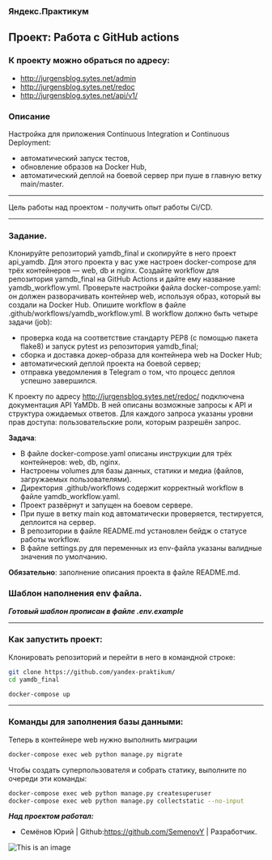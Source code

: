 ### Яндекс.Практикум 
## Проект: Работа с GitHub actions
### К проекту можно обраться по адресу:
- http://jurgensblog.sytes.net/admin
- http://jurgensblog.sytes.net/redoc
- http://jurgensblog.sytes.net/api/v1/
### Описание
Настройка для приложения Continuous Integration и Continuous Deployment: 
- автоматический запуск тестов,
- обновление образов на Docker Hub,
- автоматический деплой на боевой сервер при пуше в главную ветку main/master.
***
Цель работы над проектом - получить опыт работы Ci/CD.

***

### Задание. ###

Клонируйте репозиторий yamdb_final и скопируйте в него проект api_yamdb. 
Для этого проекта у вас уже настроен docker-compose для трёх контейнеров — web, db и nginx.
Создайте workflow для репозитория yamdb_final на GitHub Actions и дайте ему название yamdb_workflow.yml.
Проверьте настройки файла docker-compose.yaml: он должен разворачивать контейнер web, используя образ, который вы создали на Docker Hub.
Опишите workflow в файле .github/workflows/yamdb_workflow.yml.
В workflow должно быть четыре задачи (job):

- проверка кода на соответствие стандарту PEP8 (с помощью пакета flake8) и запуск pytest из репозитория yamdb_final;
- сборка и доставка докер-образа для контейнера web на Docker Hub;
- автоматический деплой проекта на боевой сервер;
- отправка уведомления в Telegram о том, что процесс деплоя успешно завершился.

К проекту по адресу http://jurgensblog.sytes.net/redoc/ подключена документация API YaMDb. В ней описаны возможные запросы к API и структура ожидаемых ответов. Для каждого запроса указаны уровни прав доступа: пользовательские роли, которым разрешён запрос.

**Задача**:
- В файле docker-compose.yaml описаны инструкции для трёх контейнеров: web, db, nginx.
- Настроены volumes для базы данных, статики и медиа (файлов, загружаемых пользователями).
- Директория .github/workflows содержит корректный workflow в файле yamdb_workflow.yaml.
- Проект развёрнут и запущен на боевом сервере.
- При пуше в ветку main код автоматически проверяется, тестируется, деплоится на сервер.
- В репозитории в файле README.md установлен бейдж о статусе работы workflow.
- В файле settings.py для переменных из env-файла указаны валидные значения по умолчанию.

**Обязательно**: заполнение описания проекта в файле README.md.

### Шаблон наполнения env файла. ###
***Готовый шаблон прописан в файле .env.example***

***


### Как запустить проект:

Клонировать репозиторий и перейти в него в командной строке:

```bash
git clone https://github.com/yandex-praktikum/
cd yamdb_final
```
```bash:
docker-compose up
```
***

### Команды для заполнения базы данными:

Теперь в контейнере web нужно выполнить миграции
```bash
docker-compose exec web python manage.py migrate
```
Чтобы создать суперпользователя и собрать статику, 
выполните по очереди эти команды:
```bash
docker-compose exec web python manage.py createsuperuser
docker-compose exec web python manage.py collectstatic --no-input
```

***Над проектом работал:***
* Семёнов Юрий  | Github:https://github.com/SemenovY | Разработчик.

![This is an image](https://github.com/SemenovY/yamdb_final/actions/workflows/yamdb_workflow.yml/badge.svg)
